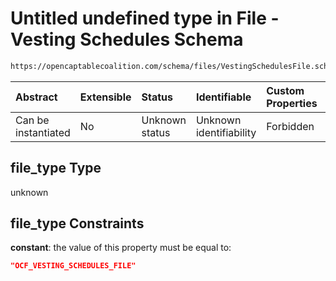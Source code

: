 # Untitled undefined type in File - Vesting Schedules Schema

```txt
https://opencaptablecoalition.com/schema/files/VestingSchedulesFile.schema.json#/properties/file_type
```



| Abstract            | Extensible | Status         | Identifiable            | Custom Properties | Additional Properties | Access Restrictions | Defined In                                                                                                      |
| :------------------ | :--------- | :------------- | :---------------------- | :---------------- | :-------------------- | :------------------ | :-------------------------------------------------------------------------------------------------------------- |
| Can be instantiated | No         | Unknown status | Unknown identifiability | Forbidden         | Allowed               | none                | [VestingSchedulesFile.schema.json*](../../schema/files/VestingSchedulesFile.schema.json "open original schema") |

## file_type Type

unknown

## file_type Constraints

**constant**: the value of this property must be equal to:

```json
"OCF_VESTING_SCHEDULES_FILE"
```
